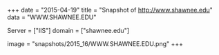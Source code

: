 
+++
date = "2015-04-19"
title = "Snapshot of http://www.shawnee.edu"
data = "WWW.SHAWNEE.EDU"

Server = ["IIS"]
domain = ["shawnee.edu"]

  image = "snapshots/2015_16/WWW.SHAWNEE.EDU.png"
+++
#
